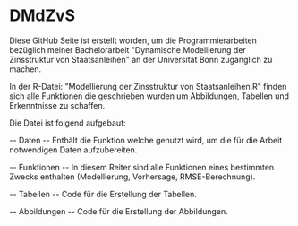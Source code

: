 # DMdZvS
Diese GitHub Seite ist erstellt worden, um die Programmierarbeiten bezüglich meiner Bachelorarbeit 
"Dynamische Modellierung der Zinsstruktur von Staatsanleihen" an der Universität Bonn zugänglich zu machen.


In der R-Datei: "Modellierung der Zinsstruktur von Staatsanleihen.R" finden sich alle Funktionen die geschrieben
wurden um Abbildungen, Tabellen und Erkenntnisse zu schaffen. 


Die Datei ist folgend aufgebaut:

-- Daten --        Enthält die Funktion welche genutzt wird, um die für die Arbeit notwendigen Daten aufzubereiten.

-- Funktionen --   In diesem Reiter sind alle Funktionen eines bestimmten Zwecks enthalten (Modellierung, Vorhersage, RMSE-Berechnung).

-- Tabellen --     Code für die Erstellung der Tabellen.

-- Abbildungen --  Code für die Erstellung der Abbildungen.
